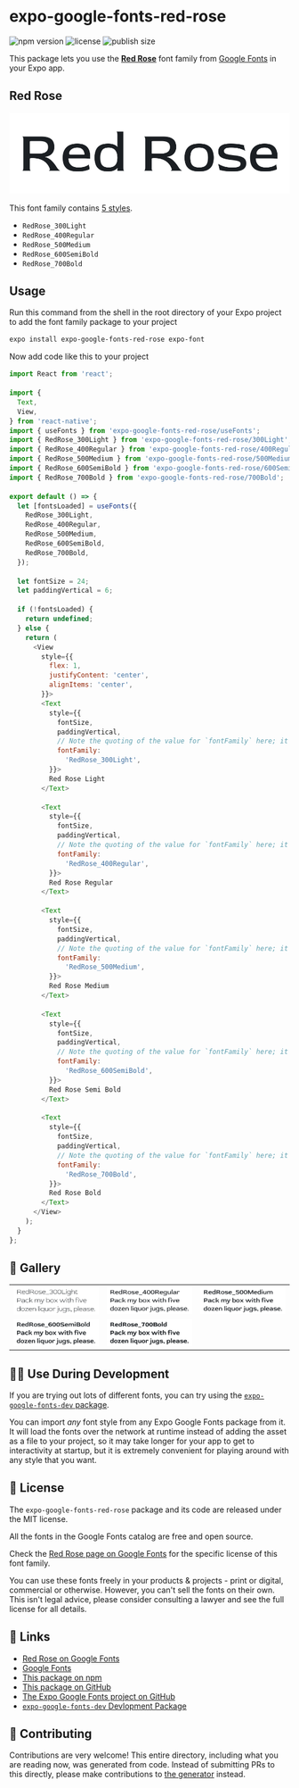 # expo-google-fonts-red-rose

![npm version](https://flat.badgen.net/npm/v/expo-google-fonts-red-rose)
![license](https://flat.badgen.net/github/license/expo/google-fonts)
![publish size](https://flat.badgen.net/packagephobia/install/expo-google-fonts-red-rose)

This package lets you use the [**Red Rose**](https://fonts.google.com/specimen/Red+Rose) font family from [Google Fonts](https://fonts.google.com/) in your Expo app.

## Red Rose

![Red Rose](./font-family.png)

This font family contains [5 styles](#-gallery).

- `RedRose_300Light`
- `RedRose_400Regular`
- `RedRose_500Medium`
- `RedRose_600SemiBold`
- `RedRose_700Bold`

## Usage

Run this command from the shell in the root directory of your Expo project to add the font family package to your project
```sh
expo install expo-google-fonts-red-rose expo-font
```

Now add code like this to your project
```js
import React from 'react';

import {
  Text,
  View,
} from 'react-native';
import { useFonts } from 'expo-google-fonts-red-rose/useFonts';
import { RedRose_300Light } from 'expo-google-fonts-red-rose/300Light';
import { RedRose_400Regular } from 'expo-google-fonts-red-rose/400Regular';
import { RedRose_500Medium } from 'expo-google-fonts-red-rose/500Medium';
import { RedRose_600SemiBold } from 'expo-google-fonts-red-rose/600SemiBold';
import { RedRose_700Bold } from 'expo-google-fonts-red-rose/700Bold';

export default () => {
  let [fontsLoaded] = useFonts({
    RedRose_300Light,
    RedRose_400Regular,
    RedRose_500Medium,
    RedRose_600SemiBold,
    RedRose_700Bold,
  });

  let fontSize = 24;
  let paddingVertical = 6;

  if (!fontsLoaded) {
    return undefined;
  } else {
    return (
      <View
        style={{
          flex: 1,
          justifyContent: 'center',
          alignItems: 'center',
        }}>
        <Text
          style={{
            fontSize,
            paddingVertical,
            // Note the quoting of the value for `fontFamily` here; it expects a string!
            fontFamily:
              'RedRose_300Light',
          }}>
          Red Rose Light
        </Text>

        <Text
          style={{
            fontSize,
            paddingVertical,
            // Note the quoting of the value for `fontFamily` here; it expects a string!
            fontFamily:
              'RedRose_400Regular',
          }}>
          Red Rose Regular
        </Text>

        <Text
          style={{
            fontSize,
            paddingVertical,
            // Note the quoting of the value for `fontFamily` here; it expects a string!
            fontFamily:
              'RedRose_500Medium',
          }}>
          Red Rose Medium
        </Text>

        <Text
          style={{
            fontSize,
            paddingVertical,
            // Note the quoting of the value for `fontFamily` here; it expects a string!
            fontFamily:
              'RedRose_600SemiBold',
          }}>
          Red Rose Semi Bold
        </Text>

        <Text
          style={{
            fontSize,
            paddingVertical,
            // Note the quoting of the value for `fontFamily` here; it expects a string!
            fontFamily:
              'RedRose_700Bold',
          }}>
          Red Rose Bold
        </Text>
      </View>
    );
  }
};

```

## 🔡 Gallery


||||
|-|-|-|
|![RedRose_300Light](.//300Light/RedRose_300Light.ttf.png)|![RedRose_400Regular](.//400Regular/RedRose_400Regular.ttf.png)|![RedRose_500Medium](.//500Medium/RedRose_500Medium.ttf.png)||
|![RedRose_600SemiBold](.//600SemiBold/RedRose_600SemiBold.ttf.png)|![RedRose_700Bold](.//700Bold/RedRose_700Bold.ttf.png)|||


## 👩‍💻 Use During Development

If you are trying out lots of different fonts, you can try using the [`expo-google-fonts-dev` package](https://github.com/freeboub/google-fonts/tree/master/font-packages/dev#readme).

You can import *any* font style from any Expo Google Fonts package from it. It will load the fonts
over the network at runtime instead of adding the asset as a file to your project, so it may take longer
for your app to get to interactivity at startup, but it is extremely convenient
for playing around with any style that you want.

## 📖 License

The `expo-google-fonts-red-rose` package and its code are released under the MIT license.

All the fonts in the Google Fonts catalog are free and open source.

Check the [Red Rose page on Google Fonts](https://fonts.google.com/specimen/Red+Rose) for the specific license of this font family.

You can use these fonts freely in your products & projects - print or digital, commercial or otherwise. However, you can't sell the fonts on their own. This isn't legal advice, please consider consulting a lawyer and see the full license for all details.

## 🔗 Links

- [Red Rose on Google Fonts](https://fonts.google.com/specimen/Red+Rose)
- [Google Fonts](https://fonts.google.com/)
- [This package on npm](https://www.npmjs.com/package/expo-google-fonts-red-rose)
- [This package on GitHub](https://github.com/freeboub/google-fonts/tree/master/font-packages/red-rose)
- [The Expo Google Fonts project on GitHub](https://github.com/freeboub/google-fonts)
- [`expo-google-fonts-dev` Devlopment Package](https://github.com/freeboub/google-fonts/tree/master/font-packages/dev)

## 🤝 Contributing

Contributions are very welcome! This entire directory, including what you are reading now, was generated from code. Instead of submitting PRs to this directly, please make contributions to [the generator](https://github.com/freeboub/google-fonts/tree/master/packages/generator) instead.

